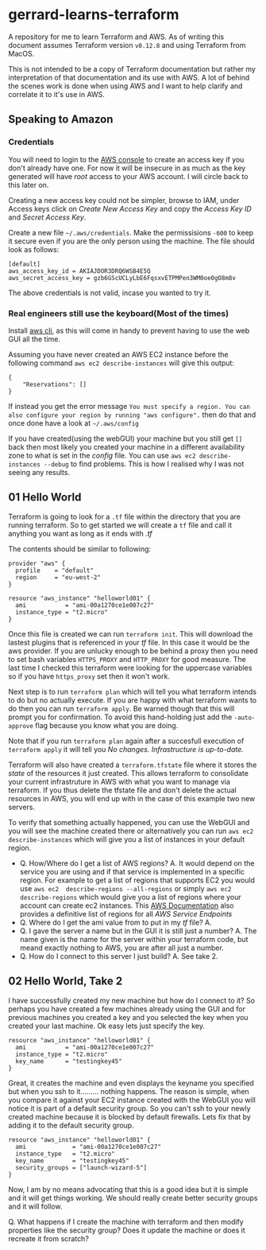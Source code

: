 # gerrard-learns-terraform
A repository for me to learn Terraform and AWS. As of writing this document
assumes Terraform version `v0.12.8` and using Terraform from MacOS.

This is not intended to be a copy of Terraform documentation but rather my
interpretation of that documentation and its use with AWS. A lot of behind the
scenes work is done when using AWS and I want to help clarify and correlate it
to it's use in AWS.

## Speaking to Amazon
### Credentials
You will need to login to the [AWS console](https://console.aws.amazon.com/) to
create an access key if you don't already have one. For now it will be insecure
in as much as the key generated will have *root* access to your AWS account. I
will circle back to this later on.

Creating a new access key could not be simpler, browse to IAM, under Access keys
click on *Create New Access Key* and copy the *Access Key ID* and
*Secret Access Key*.

Create a new file `~/.aws/credentials`.
Make the permissisions `-600` to keep it secure even if you are the only person
using the machine.
The file should look as follows:
```
[default]
aws_access_key_id = AKIAJDOR3DRQ6WSB4E5Q
aws_secret_access_key = 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
```
The above credentials is not valid, incase you wanted to try it.

### Real engineers still use the keyboard(Most of the times)
Install [aws cli](https://docs.aws.amazon.com/cli/latest/userguide/cli-chap-install.html),
as this will come in handy to prevent having to use the web GUI all the time.

Assuming you have never created an AWS EC2 instance before the following command
`aws ec2 describe-instances` will give this output:
```
{
    "Reservations": []
}
```
If instead you get the error message `You must specify a region. You can also configure your region by running "aws configure".` then do that and once done have a look at `~/.aws/config`

If you have created(using the webGUI) your machine but you still get `[]` back then most likely
you created your machine in a different availability zone to what is set in the
*config* file.
You can use `aws ec2 describe-instances --debug` to find problems. This is how
I realised why I was not seeing any results.

## 01 Hello World
Terraform is going to look for a `.tf` file within the directory that you are
running terraform. So to get started we will create a `tf` file and call it
anything you want as long as it ends with *.tf*

The contents should be similar to following:
```
provider "aws" {
  profile    = "default"
  region     = "eu-west-2"
}

resource "aws_instance" "helloworld01" {
  ami           = "ami-00a1270ce1e007c27"
  instance_type = "t2.micro"
}
```

Once this file is created we can run `terraform init`. This will download the
lastest plugins that is referenced in your *tf* file. In this case it would be
the aws provider. If you are unlucky enough to be behind a proxy then you need
to set bash variables `HTTPS_PROXY` and `HTTP_PROXY` for good measure. The last
time I checked this terraform were looking for the uppercase variables so if you
have `https_proxy` set then it won't work.

Next step is to run `terraform plan` which will tell you what terraform intends
to do but no actually execute. If you are happy with what terraform wants to do
then you can run `terraform apply`. Be warned though that this will prompt you
for confirmation. To avoid this hand-holding just add the `-auto-approve` flag
because you know what you are doing.

Note that if you run `terraform plan` again after a succesfull execution of `terraform apply`
it will tell you *No changes. Infrastructure is up-to-date.*

Terraform will also have created a `terraform.tfstate` file where it stores the
*state* of the resources it just created. This allows terraform to consolidate
your current infrastruture in AWS with what you want to manage via terraform. If
you thus delete the tfstate file and don't delete the actual resources in AWS,
you will end up with in the case of this example two new servers.

To verify that something actually happened, you can use the WebGUI and you will
see the machine created there or alternatively you can run `aws ec2 describe-instances`
which will give you a list of instances in your default region.

* Q. How/Where do I get a list of AWS regions?
  A. It would depend on the service you are using and if that service is implemented in a specific region. For example to get a list of regions that supports EC2 you would use `aws ec2  describe-regions --all-regions` or simply `aws ec2  describe-regions` which would give you a list of regions where your account can create ec2 instances. This [AWS Documentation](https://docs.aws.amazon.com/general/latest/gr/rande.html#ec2_region) also provides a definitive list of regions for all *AWS Service Endpoints*
* Q. Where do I get the ami value from to put in my *tf* file?
  A.
* Q. I gave the server a name but in the GUI it is still just a number?
  A. The name given is the name for the server within your terraform code, but
     meand exactly nothing to AWS, you are after all just a number. 
* Q. How do I connect to this server I just build?
  A. See take 2.

## 02 Hello World, Take 2
I have successfully created my new machine but how do I connect to it? So perhaps
you have created a few machines already using the GUI and for previous machines
you created a key and you selected the key when you created your last machine. Ok
easy lets just specify the key.
```
resource "aws_instance" "helloworld01" {
  ami           = "ami-00a1270ce1e007c27"
  instance_type = "t2.micro"
  key_name      = "testingkey45"
}
```
Great, it creates the machine and even displays the keyname you specified but
when you ssh to it......... nothing happens. The reason is simple, when you
compare it against your EC2 instance created with the WebGUI you will notice it
is part of a default security group. So you can't ssh to your newly created
machine because it is blocked by default firewalls.
Lets fix that by adding it to the default security group.
```
resource "aws_instance" "helloworld01" {
  ami             = "ami-00a1270ce1e007c27"
  instance_type   = "t2.micro"
  key_name        = "testingkey45"
  security_groups = ["launch-wizard-5"]
}
```
Now, I am by no means advocating that this is a good idea but it is simple and
it will get things working. We should really create better security groups and
it will follow.

Q. What happens if I create the machine with terraform and then modify properties
   like the security group? Does it update the machine or does it recreate it from scratch?
